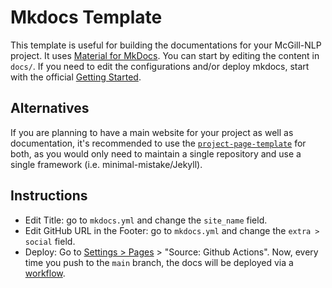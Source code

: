 # Mkdocs Template

This template is useful for building the documentations for your McGill-NLP project. It uses [Material for MkDocs](https://squidfunk.github.io/mkdocs-material/). You can start by editing the content in `docs/`. If you need to edit the configurations and/or deploy mkdocs, start with the official [Getting Started](https://squidfunk.github.io/mkdocs-material/getting-started/).

## Alternatives

If you are planning to have a main website for your project as well as documentation, it's recommended to use the [`project-page-template`](https://github.com/McGill-NLP/project-page-template) for both, as you would only need to maintain a single repository and use a single framework (i.e. minimal-mistake/Jekyll).

## Instructions

- Edit Title: go to `mkdocs.yml` and change the `site_name` field.
- Edit GitHub URL in the Footer: go to `mkdocs.yml` and change the `extra > social` field.
- Deploy: Go to [Settings > Pages](/settings/pages) > "Source: Github Actions". Now, every time you push to the `main` branch, the docs will be deployed via a [workflow](./.github/workflows/mkdocs.yml).